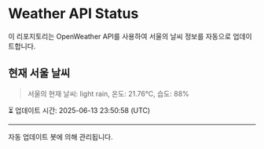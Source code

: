 
# Weather API Status

이 리포지토리는 OpenWeather API를 사용하여 서울의 날씨 정보를 자동으로 업데이트합니다.

## 현재 서울 날씨
> 서울의 현재 날씨: light rain, 온도: 21.76°C, 습도: 88%

⏳ 업데이트 시간: 2025-06-13 23:50:58 (UTC)

---
자동 업데이트 봇에 의해 관리됩니다.
